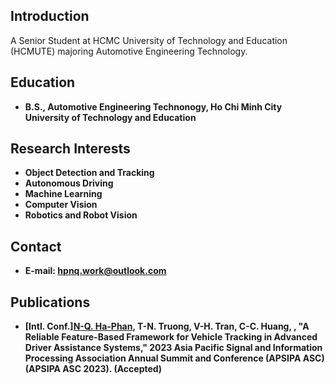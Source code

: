 ## Introduction
A Senior Student at HCMC University of Technology and Education (HCMUTE) majoring Automotive Engineering Technology.

## Education
+ **B.S., Automotive Engineering Technonogy, Ho Chi Minh City University of Technology and Education**


## Research Interests
+ **Object Detection and Tracking**
+ **Autonomous Driving**
+ **Machine Learning**
+ **Computer Vision**
+ **Robotics and Robot Vision**

## Contact
+ **E-mail: hpnq.work@outlook.com**
  
## Publications
+ **[Intl. Conf.]<ins>N-Q. Ha-Phan</ins>, T-N. Truong, V-H. Tran, C-C. Huang, , "A Reliable Feature-Based Framework for Vehicle Tracking in Advanced
Driver Assistance Systems," 2023 Asia Pacific Signal and Information Processing Association Annual Summit and Conference (APSIPA ASC) (APSIPA ASC 2023). (Accepted)** 
